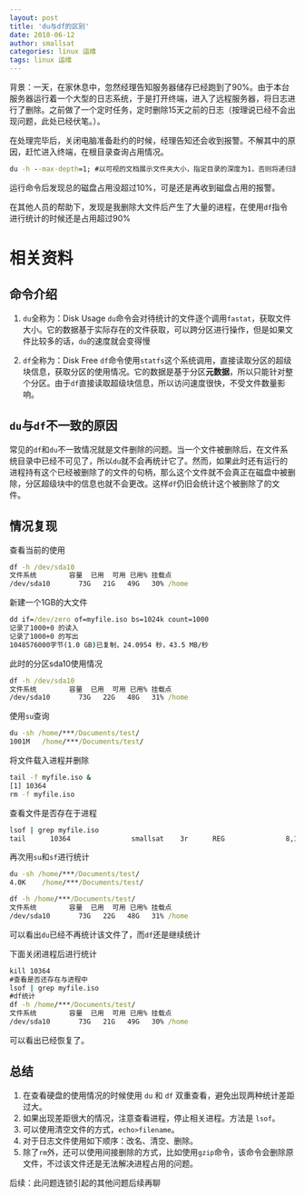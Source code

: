 ```yaml
---
layout: post
title: 'du与df的区别'
date: 2018-06-12
author: smallsat
categories: linux 运维
tags: linux 运维 
---
```


背景：一天，在家休息中，忽然经理告知服务器储存已经跑到了90%。由于本台服务器运行着一个大型的日志系统，于是打开终端，进入了远程服务器，将日志进行了删除。之前做了一个定时任务，定时删除15天之前的日志（按理说已经不会出现问题，此处已经伏笔。）。

在处理完毕后，关闭电脑准备赴约的时候，经理告知还会收到报警。不解其中的原因，赶忙进入终端，在根目录查询占用情况。
```cmd
du -h --max-depth=1; #以可视的文档展示文件夹大小，指定目录的深度为1，否则将递归展示
```
运行命令后发现总的磁盘占用没超过10%，可是还是再收到磁盘占用的报警。

在其他人员的帮助下，发现是我删除大文件后产生了大量的进程，在使用`df`指令进行统计的时候还是占用超过90%

# 相关资料

##  命令介绍
1.  `du`全称为：Disk Usage
`du`命令会对待统计的文件逐个调用`fastat`，获取文件大小。它的数据基于实际存在的文件获取，可以跨分区进行操作，但是如果文件比较多的话，`du`的速度就会变得慢

2. `df`全称为：Disk Free
`df`命令使用`statfs`这个系统调用，直接读取分区的超级块信息，获取分区的使用情况。它的数据是基于分区**元数据**，所以只能针对整个分区。由于`df`直接读取超级块信息，所以访问速度很快，不受文件数量影响。

## `du`与`df`不一致的原因

常见的`df`和`du`不一致情况就是文件删除的问题。当一个文件被删除后，在文件系统目录中已经不可见了，所以`du`就不会再统计它了。然而，如果此时还有运行的进程持有这个已经被删除了的文件的句柄，那么这个文件就不会真正在磁盘中被删除，分区超级块中的信息也就不会更改。这样`df`仍旧会统计这个被删除了的文件。

## 情况复现

查看当前的使用
```cmd
df -h /dev/sda10
文件系统        容量  已用  可用 已用% 挂载点
/dev/sda10       73G   21G   49G   30% /home
```
新建一个1GB的大文件
```cmd
dd if=/dev/zero of=myfile.iso bs=1024k count=1000
记录了1000+0 的读入
记录了1000+0 的写出
1048576000字节(1.0 GB)已复制，24.0954 秒，43.5 MB/秒
```
此时的分区sda10使用情况
```cmd
df -h /dev/sda10
文件系统        容量  已用  可用 已用% 挂载点
/dev/sda10       73G   22G   48G   31% /home
```
使用`su`查询
```cmd
du -sh /home/***/Documents/test/
1001M	/home/***/Documents/test/
```
将文件载入进程并删除
```cmd
tail -f myfile.iso &
[1] 10364
rm -f myfile.iso
```
查看文件是否存在于进程
```cmd
lsof | grep myfile.iso
tail      10364               smallsat    3r      REG               8,10 1048576000    3022143 /home/***/Documents/test/myfile.iso (deleted)
```
再次用`su`和`sf`进行统计
```cmd
du -sh /home/***/Documents/test/
4.0K	/home/***/Documents/test/

df -h /home/***/Documents/test/
文件系统        容量  已用  可用 已用% 挂载点
/dev/sda10       73G   22G   48G   31% /home
```
可以看出`du`已经不再统计该文件了，而`df`还是继续统计

下面关闭进程后进行统计
```cmd
kill 10364
#查看是否还存在与进程中
lsof | grep myfile.iso
#df统计
df -h /home/***/Documents/test/
文件系统        容量  已用  可用 已用% 挂载点
/dev/sda10       73G   21G   49G   30% /home
```
可以看出已经恢复了。
## 总结
1. 在查看硬盘的使用情况的时候使用 `du` 和 `df` 双重查看，避免出现两种统计差距过大。
2. 如果出现差距很大的情况，注意查看进程，停止相关进程。方法是 `lsof`。
3. 可以使用清空文件的方式，`echo>filename`。
4. 对于日志文件使用如下顺序：改名、清空、删除。
5. 除了`rm`外，还可以使用间接删除的方式，比如使用`gzip`命令，该命令会删除原文件，不过该文件还是无法解决进程占用的问题。

后续：此问题连锁引起的其他问题后续再聊
